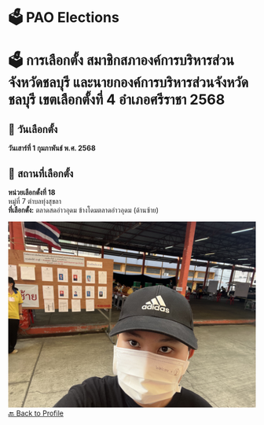 # 🗳️ PAO Elections  
# 🗳️ การเลือกตั้ง สมาชิกสภาองค์การบริหารส่วนจังหวัดชลบุรี และนายกองค์การบริหารส่วนจังหวัดชลบุรี เขตเลือกตั้งที่ 4 อำเภอศรีราชา 2568

## 📅 วันเลือกตั้ง  
**วันเสาร์ที่ 1 กุมภาพันธ์ พ.ศ. 2568**

## 📍 สถานที่เลือกตั้ง  
**หน่วยเลือกตั้งที่ 18**  
หมู่ที่ 7 ตำบลทุ่งสุขลา  
**ที่เลือกตั้ง:** ตลาดสดอ่าวอุดม ข้างโดมตลาดอ่าวอุดม (ด้านซ้าย)

![หน่วยเลือกตั้ง](Images/IMG_7547.jpeg)
[🔙 Back to Profile](https://aomknw.github.io)
